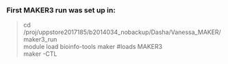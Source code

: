 ### First MAKER3 run was set up in:  
>cd /proj/uppstore2017185/b2014034_nobackup/Dasha/Vanessa_MAKER/maker3_run  
>module load bioinfo-tools maker #loads MAKER3  
>maker -CTL  
